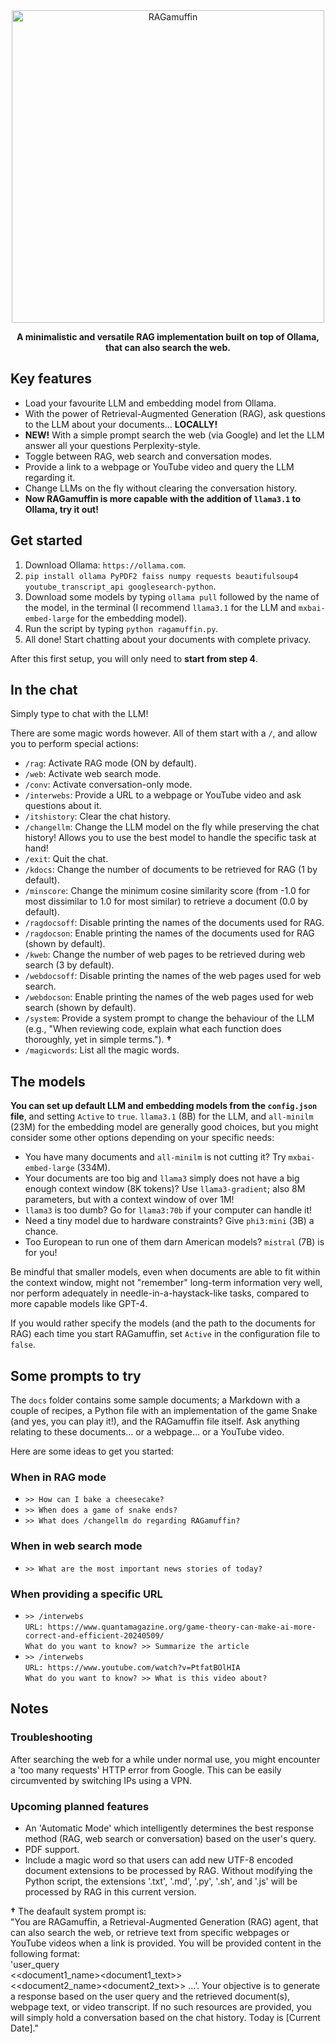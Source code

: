 <div align="center">
<img src="https://github.com/RGonzLin/RAGamuffin/assets/65770155/caf10cbb-15aa-42d7-b4db-085265109999" alt="RAGamuffin" width="500">

  **A minimalistic and versatile RAG implementation built on top of Ollama, that can also search the web.**

</div>

## Key features
* Load your favourite LLM and embedding model from Ollama.
* With the power of Retrieval-Augmented Generation (RAG), ask questions to the LLM about your documents... **LOCALLY!**
* **NEW!** With a simple prompt search the web (via Google) and let the LLM answer all your questions Perplexity-style.
* Toggle between RAG, web search and conversation modes.
* Provide a link to a webpage or YouTube video and query the LLM regarding it.
* Change LLMs on the fly without clearing the conversation history.
* **Now RAGamuffin is more capable with the addition of `llama3.1` to Ollama, try it out!**

## Get started 
1. Download Ollama: `https://ollama.com`.
2. `pip install ollama PyPDF2 faiss numpy requests beautifulsoup4 youtube_transcript_api googlesearch-python`.
3. Download some models by typing `ollama pull` followed by the name of the model, in the terminal (I recommend `llama3.1` for the LLM and `mxbai-embed-large` for the embedding model).
4. Run the script by typing `python ragamuffin.py`.
5. All done! Start chatting about your documents with complete privacy.

After this first setup, you will only need to **start from step 4**.  

## In the chat
Simply type to chat with the LLM!  

There are some magic words however. All of them start with a `/`, and allow you to perform special actions:
* `/rag`: Activate RAG mode (ON by default).
* `/web`: Activate web search mode.
* `/conv`: Activate conversation-only mode.
* `/interwebs`: Provide a URL to a webpage or YouTube video and ask questions about it. 
* `/itshistory`: Clear the chat history.
* `/changellm`: Change the LLM model on the fly while preserving the chat history! Allows you to use the best model to handle the specific task at hand!
* `/exit`: Quit the chat.
* `/kdocs`: Change the number of documents to be retrieved for RAG (1 by default).
* `/minscore`: Change the minimum cosine similarity score (from -1.0 for most dissimilar to 1.0 for most similar) to retrieve a document (0.0 by default).
* `/ragdocsoff`: Disable printing the names of the documents used for RAG.
* `/ragdocson`: Enable printing the names of the documents used for RAG (shown by default).
* `/kweb`: Change the number of web pages to be retrieved during web search (3 by default).
* `/webdocsoff`: Disable printing the names of the web pages used for web search.
* `/webdocson`: Enable printing the names of the web pages used for web search (shown by default).
* `/system`: Provide a system prompt to change the behaviour of the LLM (e.g., "When reviewing code, explain what each function does thoroughly, yet in simple terms."). **†**
* `/magicwords`: List all the magic words. 

## The models
**You can set up default LLM and embedding models from the `config.json` file**, and setting `Active` to `true`. `llama3.1` (8B) for the LLM, and `all-minilm` (23M) for the embedding model are generally good choices, but you might consider some other options depending on your specific needs:
* You have many documents and `all-minilm` is not cutting it? Try `mxbai-embed-large` (334M).
* Your documents are too big and `llama3` simply does not have a big enough context window (8K tokens)? Use `llama3-gradient`; also 8M parameters, but with a context window of over 1M!
* `llama3` is too dumb? Go for `llama3:70b` if your computer can handle it!
* Need a tiny model due to hardware constraints? Give `phi3:mini` (3B) a chance.  
* Too European to run one of them darn American models? `mistral` (7B) is for you!

Be mindful that smaller models, even when documents are able to fit within the context window, might not "remember" long-term information very well, nor perform adequately in needle-in-a-haystack-like tasks, compared to more capable models like GPT-4.  

If you would rather specify the models (and the path to the documents for RAG) each time you start RAGamuffin, set `Active` in the configuration file to `false`. 

## Some prompts to try
The `docs` folder contains some sample documents; a Markdown with a couple of recipes, a Python file with an implementation of the game Snake (and yes, you can play it!), and the RAGamuffin file itself. Ask anything relating to these documents... or a webpage... or a YouTube video.   

Here are some ideas to get you started:

### When in RAG mode
* `>> How can I bake a cheesecake?`
* `>> When does a game of snake ends?`
* `>> What does /changellm do regarding RAGamuffin?`

### When in web search mode
* `>> What are the most important news stories of today?`

### When providing a specific URL
* `>> /interwebs`  
 `URL: https://www.quantamagazine.org/game-theory-can-make-ai-more-correct-and-efficient-20240509/`  
 `What do you want to know? >> Summarize the article`  
* `>> /interwebs`  
 `URL: https://www.youtube.com/watch?v=PtfatBOlHIA`  
 `What do you want to know? >> What is this video about?`

## Notes

### Troubleshooting 
After searching the web for a while under normal use, you might encounter a 'too many requests' HTTP error from Google. This can be easily circumvented by switching IPs using a VPN.

### Upcoming planned features
* An 'Automatic Mode' which intelligently determines the best response method (RAG, web search or conversation) based on the user's query.
* PDF support.
* Include a magic word so that users can add new UTF-8 encoded document extensions to be processed by RAG. Without modifying the Python script, the extensions '.txt', '.md', '.py', '.sh', and '.js' will be processed by RAG in this current version.



**†** The deafault system prompt is:  
"You are RAGamuffin, a Retrieval-Augmented Generation (RAG) agent, that can also search the web, or retrieve text from specific webpages or YouTube videos when a link is provided. You will be provided content in the following format:   
'user_query   
<<document1_name><document1_text>>   
<<document2_name><document2_text>> ...'. Your objective is to generate a response based on the user query and the retrieved document(s), webpage text, or video transcript. If no such resources are provided, you will simply hold a conversation based on the chat history. Today is [Current Date]."

